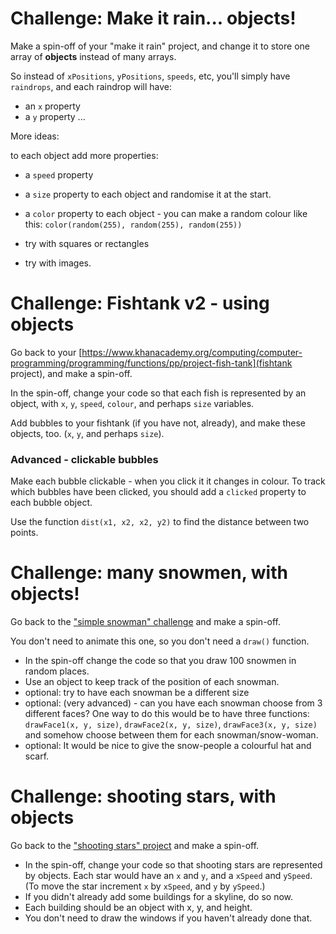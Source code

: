 # Challenge: Make it rain... objects!

Make a spin-off of your "make it rain" project, and change it to store one array of **objects** instead of many arrays.

So instead of `xPositions`, `yPositions`, `speeds`, etc, you'll simply have `raindrops`, and each raindrop will have:
* an `x` property
* a `y` property
...

More ideas:

to each object add more properties:

* a `speed` property
* a `size` property to each object and randomise it at the start.
* a `color` property to each object - you can make a random colour like this: `color(random(255), random(255), random(255))`

* try with squares or rectangles
* try with images.


# Challenge: Fishtank v2 - using objects

Go back to your [https://www.khanacademy.org/computing/computer-programming/programming/functions/pp/project-fish-tank](fishtank project), and make a spin-off.

In the spin-off, change your code so that each fish is represented by an object, with `x`, `y`, `speed`, `colour`, and perhaps `size` variables.

Add bubbles to your fishtank (if you have not, already), and make these objects, too. (`x`, `y`, and perhaps `size`).

### Advanced - clickable bubbles

Make each bubble clickable - when you click it it changes in colour.  To track which bubbles have been clicked, you should add a `clicked` property to each bubble object.

Use the function `dist(x1, x2, x2, y2)` to find the distance between two points.

# Challenge: many snowmen, with objects!

Go back to the ["simple snowman" challenge](https://www.khanacademy.org/computing/computer-programming/programming/drawing-basics/pc/challenge-simple-snowman) and make a spin-off.

You don't need to animate this one, so you don't need a `draw()` function.

* In the spin-off change the code so that you draw 100 snowmen in random places.  
* Use an object to keep track of the position of each snowman.
* optional: try to have each snowman be a different size
* optional: (very advanced) - can you have each snowman choose from 3 different faces?  One way to do this would be to have three functions: `drawFace1(x, y, size)`, `drawFace2(x, y, size)`, `drawFace3(x, y, size)` and somehow choose between them for each snowman/snow-woman.
* optional: It would be nice to give the snow-people a colourful hat and scarf.


# Challenge: shooting stars, with objects

Go back to the ["shooting stars" project](https://www.khanacademy.org/computing/computer-programming/programming/animation-basics/pp/project-shooting-star) and make a spin-off.

* In the spin-off, change your code so that shooting stars are represented by objects.  Each star would have an `x` and `y`, and a `xSpeed` and `ySpeed`.  (To move the star increment `x` by `xSpeed`, and `y` by `ySpeed`.)
* If you didn't already add some buildings for a skyline, do so now.
* Each building should be an object with x, y, and height.
* You don't need to draw the windows if you haven't already done that.
